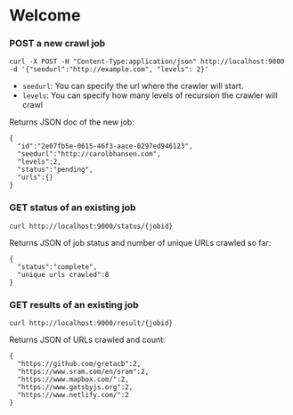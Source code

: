 # Welcome

### POST a new crawl job

    curl -X POST -H "Content-Type:application/json" http://localhost:9000 -d '{"seedurl":"http://example.com", "levels": 2}'

- `seedurl`: You can specify the url where the crawler will start.
- `levels`: You can specify how many levels of recursion the crawler will crawl

Returns JSON doc of the new job:

    {
      "id":"2e07fb5e-0615-46f3-aace-0297ed946123",
      "seedurl":"http://carolbhansen.com",
      "levels":2,
      "status":"pending",
      "urls":{}
    }

### GET status of an existing job

    curl http://localhost:9000/status/{jobid}

Returns JSON of job status and number of unique URLs crawled so far:

    {
      "status":"complete",
      "unique urls crawled":8
    }

### GET results of an existing job

    curl http://localhost:9000/result/{jobid}

Returns JSON of URLs crawled and count:

    { 
      "https://github.com/gretacb":2,
      "https://www.sram.com/en/sram":2,
      "https://www.mapbox.com/":2,
      "https://www.gatsbyjs.org":2,
      "https://www.netlify.com/":2
    }
